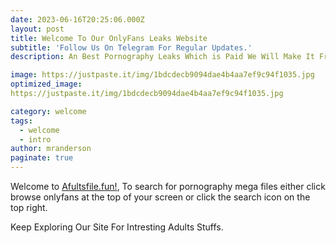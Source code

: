 ```yaml
---
date: 2023-06-16T20:25:06.000Z
layout: post
title: Welcome To Our OnlyFans Leaks Website
subtitle: 'Follow Us On Telegram For Regular Updates.'
description: An Best Pornography Leaks Which is Paid We Will Make It Free For Everyone.

image: https://justpaste.it/img/1bdcdecb9094dae4b4aa7ef9c94f1035.jpg
optimized_image:
https://justpaste.it/img/1bdcdecb9094dae4b4aa7ef9c94f1035.jpg

category: welcome
tags:
  - welcome
  - intro
author: mranderson
paginate: true
---
```


Welcome to <a href="#">Afultsfile.fun!</a>, To search for pornography mega files either click browse onlyfans at the top of your screen or click the search icon on the top right.


Keep Exploring Our Site For Intresting Adults Stuffs.